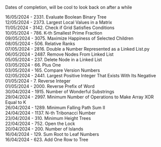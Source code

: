Dates of completion, will be cool to look back on after a while

16/05/2024 - 2331. Evaluate Boolean Binary Tree <br/>
12/05/2024 - 2373. Largest Local Values in a Matrix <br/>
11/05/2024 - 3142. Check if Grid Satisfies Conditions <br/>
10/05/2024 - 786. K-th Smallest Prime Fraction <br/>
09/05/2024 - 3075. Maximize Happiness of Selected Children <br/>
08/05/2024 - 506. Relative Ranks <br/>
07/05/2024 - 2816. Double a Number Represented as a Linked List.py <br/>
06/05/2024 - 2487. Remove Nodes From Linked List <br/>
05/05/2024 - 237. Delete Node in a Linked List <br/>
03/05/2024 - 66. Plus One <br/>
03/05/2024 - 165. Compare Version Numbers <br/>
02/05/2024 - 2441. Largest Positive Integer That Exists With Its Negative <br/>
01/05/2024 - 7. Reverse Integer <br/>
01/05/2024 - 2000. Reverse Prefix of Word <br/>
30/04/2024 - 1915. Number of Wonderful Substrings <br/>
29/04/2024 - 2997. Minimum Number of Operations to Make Array XOR Equal to K <br/>
26/04/2024 - 1289. Minimum Falling Path Sum II <br/>
24/04/2024 - 1137. N-th Tribonacci Number <br/>
23/04/2024 - 310. Minimum Height Trees<br/>
22/04/2024 - 752. Open the Lock<br/>
20/04/2024 - 200. Number of Islands<br/>
16/04/2024 - 129. Sum Root to Leaf Numbers<br/>
16/04/2024 - 623. Add One Row to Tree<br/>



